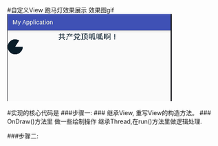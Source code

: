 ﻿#自定义View 跑马灯效果展示
效果图gif
![](123.gif)



#实现的核心代码是
###步骤一:
    ### 继承View, 重写View的构造方法。
     ### OnDraw()方法里 做一些绘制操作
     继承Thread,在run()方法里做逻辑处理.

###步骤二:
